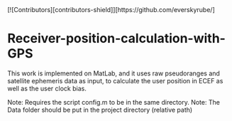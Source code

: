 <div id="top"></div>
[![Contributors][contributors-shield]][https://github.com/everskyrube/]

# Receiver-position-calculation-with-GPS
This work is implemented on MatLab, and it uses raw pseudoranges and satellite ephemeris data as input, to calculate the user position in ECEF as well as the user clock bias. 


Note: Requires the script config.m to be in the same directory.
Note: The Data folder should be put in the project directory (relative path)

